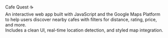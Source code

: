 Cafe Quest ☕  
An interactive web app built with JavaScript and the Google Maps Platform to help users discover nearby cafes with filters for distance, rating, price, and more.  
Includes a clean UI, real-time location detection, and styled map integration.  
